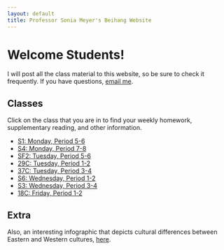 ```yaml
---
layout: default
title: Professor Sonia Meyer's Beihang Website
---
```


# Welcome Students!

I will post all the class material to this website, so be sure to check it frequently. If you have questions, [email me](mailto:sonia@meyercraft.net).

## Classes

Click on the class that you are in to find your weekly homework, supplementary reading, and other information.

*	[S1: Monday, Period 5-6](classes/s1s3s4s6.html)
*	[S4: Monday, Period 7-8](classes/s1s3s4s6.html)
*	[SF2: Tuesday, Period 5-6](classes/sf2.html)
*	[29C: Tuesday, Period 1-2](classes/29c37c.html)
*	[37C: Tuesday, Period 3-4](classes/29c37c.html)
*	[S6: Wednesday, Period 1-2](classes/s1s3s4s6.html)
*	[S3: Wednesday, Period 3-4](classes/s1s3s4s6.html)
*	[18C: Friday, Period 1-2](classes/18c.html)

## Extra

Also, an interesting infographic that depicts cultural differences between Eastern and Western cultures, [here](http://bsix12.com/east-meets-west/).

